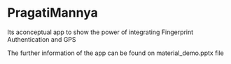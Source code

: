 # PragatiMannya
Its aconceptual app to show the power of integrating Fingerprint Authentication and GPS

The further information of the app can be found on material_demo.pptx file
